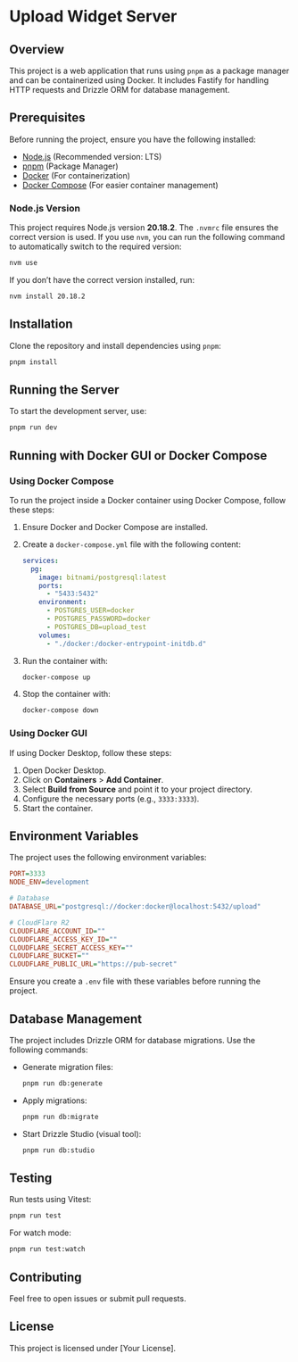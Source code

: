 # Upload Widget Server

## Overview
This project is a web application that runs using `pnpm` as a package manager and can be containerized using Docker. It includes Fastify for handling HTTP requests and Drizzle ORM for database management.

## Prerequisites
Before running the project, ensure you have the following installed:

- [Node.js](https://nodejs.org/) (Recommended version: LTS)
- [pnpm](https://pnpm.io/) (Package Manager)
- [Docker](https://www.docker.com/) (For containerization)
- [Docker Compose](https://docs.docker.com/compose/) (For easier container management)

### Node.js Version
This project requires Node.js version **20.18.2**. The `.nvmrc` file ensures the correct version is used. If you use `nvm`, you can run the following command to automatically switch to the required version:

```sh
nvm use
```

If you don’t have the correct version installed, run:

```sh
nvm install 20.18.2
```

## Installation
Clone the repository and install dependencies using `pnpm`:

```sh
pnpm install
```

## Running the Server
To start the development server, use:

```sh
pnpm run dev
```

## Running with Docker GUI or Docker Compose
### Using Docker Compose
To run the project inside a Docker container using Docker Compose, follow these steps:

1. Ensure Docker and Docker Compose are installed.
2. Create a `docker-compose.yml` file with the following content:

   ```yaml
   services:
     pg:
       image: bitnami/postgresql:latest
       ports:
         - "5433:5432"
       environment:
         - POSTGRES_USER=docker
         - POSTGRES_PASSWORD=docker
         - POSTGRES_DB=upload_test
       volumes:
         - "./docker:/docker-entrypoint-initdb.d"
   ```

3. Run the container with:

   ```sh
   docker-compose up
   ```

4. Stop the container with:

   ```sh
   docker-compose down
   ```

### Using Docker GUI
If using Docker Desktop, follow these steps:

1. Open Docker Desktop.
2. Click on **Containers** > **Add Container**.
3. Select **Build from Source** and point it to your project directory.
4. Configure the necessary ports (e.g., `3333:3333`).
5. Start the container.

## Environment Variables
The project uses the following environment variables:

```ini
PORT=3333
NODE_ENV=development

# Database
DATABASE_URL="postgresql://docker:docker@localhost:5432/upload"

# CloudFlare R2
CLOUDFLARE_ACCOUNT_ID=""
CLOUDFLARE_ACCESS_KEY_ID=""
CLOUDFLARE_SECRET_ACCESS_KEY=""
CLOUDFLARE_BUCKET=""
CLOUDFLARE_PUBLIC_URL="https://pub-secret"
```

Ensure you create a `.env` file with these variables before running the project.

## Database Management
The project includes Drizzle ORM for database migrations. Use the following commands:

- Generate migration files:
  ```sh
  pnpm run db:generate
  ```
- Apply migrations:
  ```sh
  pnpm run db:migrate
  ```
- Start Drizzle Studio (visual tool):
  ```sh
  pnpm run db:studio
  ```

## Testing
Run tests using Vitest:

```sh
pnpm run test
```

For watch mode:

```sh
pnpm run test:watch
```

## Contributing
Feel free to open issues or submit pull requests.

## License
This project is licensed under [Your License].


